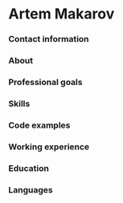 # Artem Makarov #
### Contact information ###
### About ###
### Professional goals ###
### Skills ###
### Code examples ###
### Working experience ###
### Education ###
### Languages ###

